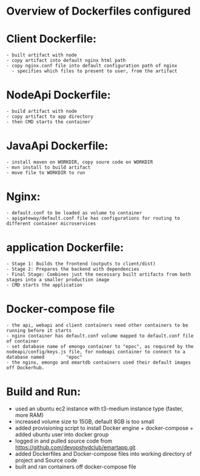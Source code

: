 # Overview of Dockerfiles configured
  
  # Client Dockerfile:
    - built artifact with node
    - copy artifact into default nginx html path
    - copy nginx.conf file into default configuration path of nginx
      - specifies which files to present to user, from the artifact
  
  # NodeApi Dockerfile:
    - build artifact with node
    - copy artifact to app directory
    - then CMD starts the container

  
  # JavaApi Dockerfile:
    - install maven on WORKDIR, copy soure code on WORKDIR
    - mvn install to build artifact
    - move file to WORKDIR to run
  
  # Nginx:
    - default.conf to be loaded as volume to container
    - apigateway/default.conf file has configurations for routing to different container microservices
    
  # application Dockerfile:
    - Stage 1: Builds the frontend (outputs to client/dist)
    - Stage 2: Prepares the backend with dependencies
    - Final Stage: Combines just the necessary built artifacts from both stages into a smaller production image
    - CMD starts the application
  
  # Docker-compose file
    - the api, webapi and client containers need other containers to be running before it starts
    - nginx container has default.conf volume mapped to default.conf file of container
    - set database name of emongo container to "epoc", as required by the nodeapi/config/keys.js file, for nodeapi container to connect to a database named        "epoc"
    - the nginx, emongo and emartdb containers used their default images off Dockerhub.

# Build and Run:
  - used an ubuntu ec2 instance with t3-medium instance type (faster, more RAM)
  - increased volume size to 15GB,  default 8GB is too small
  - added provisioning script to install Docker engine + docker-compose + added ubuntu user into docker group
  - logged in and pulled source code from https://github.com/devopshydclub/emartapp.git
  - added Dockerfiles and Docker-compose files into working directory of project and Source code
  - built and ran containers off docker-compose file

